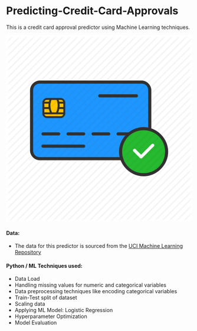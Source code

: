 # Predicting-Credit-Card-Approvals
This is a credit card approval predictor using Machine Learning techniques.

![](cc_approval.png)

#### Data: 
* The data for this predictor is sourced from the [UCI Machine Learning Repository](http://archive.ics.uci.edu/ml/datasets/credit+approval)



#### Python / ML Techniques used:
* Data Load 
* Handling missing values for numeric and categorical variables
* Data preprocessing techniques like encoding categorical variables
* Train-Test split of dataset
* Scaling data
* Applying ML Model: Logistic Regression
* Hyperparameter Optimization
* Model Evaluation

